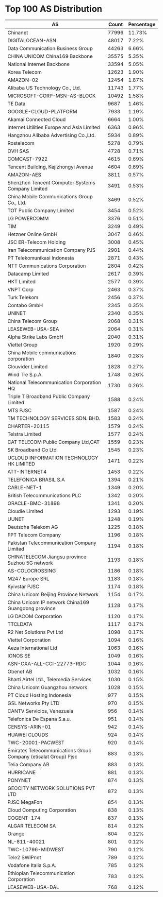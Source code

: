 # Top 100 AS Distribution
| AS | Count | Percentage |
|----|----|----|
| Chinanet | 77996 | 11.73% |
| DIGITALOCEAN-ASN | 48017 | 7.22% |
| Data Communication Business Group | 44263 | 6.66% |
| CHINA UNICOM China169 Backbone | 35575 | 5.35% |
| National Internet Backbone | 33594 | 5.05% |
| Korea Telecom | 12623 | 1.90% |
| AMAZON-02 | 12454 | 1.87% |
| Alibaba US Technology Co., Ltd. | 11743 | 1.77% |
| MICROSOFT-CORP-MSN-AS-BLOCK | 10492 | 1.58% |
| TE Data | 9687 | 1.46% |
| GOOGLE-CLOUD-PLATFORM | 7933 | 1.19% |
| Akamai Connected Cloud | 6664 | 1.00% |
| Internet Utilities Europe and Asia Limited | 6363 | 0.96% |
| Hangzhou Alibaba Advertising Co.,Ltd. | 5934 | 0.89% |
| Rostelecom | 5278 | 0.79% |
| OVH SAS | 4728 | 0.71% |
| COMCAST-7922 | 4615 | 0.69% |
| Tencent Building, Kejizhongyi Avenue | 4604 | 0.69% |
| AMAZON-AES | 3811 | 0.57% |
| Shenzhen Tencent Computer Systems Company Limited | 3491 | 0.53% |
| China Mobile Communications Group Co., Ltd. | 3469 | 0.52% |
| TOT Public Company Limited | 3454 | 0.52% |
| LG POWERCOMM | 3376 | 0.51% |
| TIM | 3249 | 0.49% |
| Hetzner Online GmbH | 3047 | 0.46% |
| JSC ER-Telecom Holding | 3008 | 0.45% |
| Iran Telecommunication Company PJS | 2901 | 0.44% |
| PT Telekomunikasi Indonesia | 2871 | 0.43% |
| NTT Communications Corporation | 2804 | 0.42% |
| Datacamp Limited | 2617 | 0.39% |
| HKT Limited | 2577 | 0.39% |
| VNPT Corp | 2463 | 0.37% |
| Turk Telekom | 2456 | 0.37% |
| Contabo GmbH | 2345 | 0.35% |
| UNINET | 2340 | 0.35% |
| China Telecom Group | 2068 | 0.31% |
| LEASEWEB-USA-SEA | 2064 | 0.31% |
| Alpha Strike Labs GmbH | 2040 | 0.31% |
| Viettel Group | 1920 | 0.29% |
| China Mobile communications corporation | 1840 | 0.28% |
| Clouvider Limited | 1828 | 0.27% |
| Wind Tre S.p.A. | 1748 | 0.26% |
| National Telecommunication Corporation HQ | 1730 | 0.26% |
| Triple T Broadband Public Company Limited | 1588 | 0.24% |
| MTS PJSC | 1587 | 0.24% |
| TM TECHNOLOGY SERVICES SDN. BHD. | 1583 | 0.24% |
| CHARTER-20115 | 1579 | 0.24% |
| Telstra Limited | 1577 | 0.24% |
| CAT TELECOM Public Company Ltd,CAT | 1559 | 0.23% |
| SK Broadband Co Ltd | 1545 | 0.23% |
| UCLOUD INFORMATION TECHNOLOGY HK LIMITED | 1471 | 0.22% |
| ATT-INTERNET4 | 1453 | 0.22% |
| TELEFONICA BRASIL S.A | 1394 | 0.21% |
| CABLE-NET-1 | 1349 | 0.20% |
| British Telecommunications PLC | 1342 | 0.20% |
| ORACLE-BMC-31898 | 1341 | 0.20% |
| Cloudie Limited | 1293 | 0.19% |
| UUNET | 1248 | 0.19% |
| Deutsche Telekom AG | 1225 | 0.18% |
| FPT Telecom Company | 1196 | 0.18% |
| Pakistan Telecommunication Company Limited | 1194 | 0.18% |
| CHINATELECOM Jiangsu province Suzhou 5G network | 1193 | 0.18% |
| AS-COLOCROSSING | 1186 | 0.18% |
| M247 Europe SRL | 1183 | 0.18% |
| Kyivstar PJSC | 1174 | 0.18% |
| China Unicom Beijing Province Network | 1154 | 0.17% |
| China Unicom IP network China169 Guangdong province | 1128 | 0.17% |
| LG DACOM Corporation | 1120 | 0.17% |
| TTCLDATA | 1117 | 0.17% |
| R2 Net Solutions Pvt Ltd | 1098 | 0.17% |
| Viettel Corporation | 1094 | 0.16% |
| Aeza International Ltd | 1063 | 0.16% |
| IONOS SE | 1049 | 0.16% |
| ASN-CXA-ALL-CCI-22773-RDC | 1044 | 0.16% |
| Obenet AB | 1032 | 0.16% |
| Bharti Airtel Ltd., Telemedia Services | 1030 | 0.15% |
| China Unicom Guangzhou network | 1028 | 0.15% |
| PT Cloud Hosting Indonesia | 977 | 0.15% |
| GSL Networks Pty LTD | 970 | 0.15% |
| CANTV Servicios, Venezuela | 956 | 0.14% |
| Telefonica De Espana S.a.u. | 951 | 0.14% |
| CENSYS-ARIN-01 | 942 | 0.14% |
| HUAWEI CLOUDS | 924 | 0.14% |
| TWC-20001-PACWEST | 920 | 0.14% |
| Emirates Telecommunications Group Company (etisalat Group) Pjsc | 883 | 0.13% |
| Telia Company AB | 883 | 0.13% |
| HURRICANE | 881 | 0.13% |
| PONYNET | 874 | 0.13% |
| GEOCITY NETWORK SOLUTIONS PVT LTD | 872 | 0.13% |
| PJSC MegaFon | 854 | 0.13% |
| Cloud Computing Corporation | 838 | 0.13% |
| COGENT-174 | 837 | 0.13% |
| ALGAR TELECOM SA | 814 | 0.12% |
| Orange | 804 | 0.12% |
| NL-811-40021 | 801 | 0.12% |
| TWC-10796-MIDWEST | 790 | 0.12% |
| Tele2 SWIPnet | 789 | 0.12% |
| Vodafone Italia S.p.A. | 785 | 0.12% |
| Ethiopian Telecommunication Corporation | 783 | 0.12% |
| LEASEWEB-USA-DAL | 768 | 0.12% |
